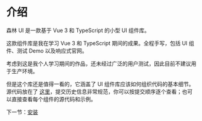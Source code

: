 # 介绍

森林 UI 是一款基于 Vue 3 和 TypeScript 的小型 UI 组件库。

这款组件库是我在学习 Vue 3 和 TypeScript 期间的成果。全程手写，包括 UI 组件、测试 Demo 以及响应式官网。

考虑到这是我个人学习期间的作品，还未经过广泛的用户测试，因此目前不建议用于生产环境。

但是这个库还是值得一看的，它涵盖了 UI 组件库应该如何组织代码的基本细节。源代码放在了 [这里](https://github.com/yichang8421/yiui-forest)，提交历史信息非常规范，你可以按提交顺序逐个查看；也可以直接查看每个组件的源代码和示例。

下一节：[安装](#/doc/install)
